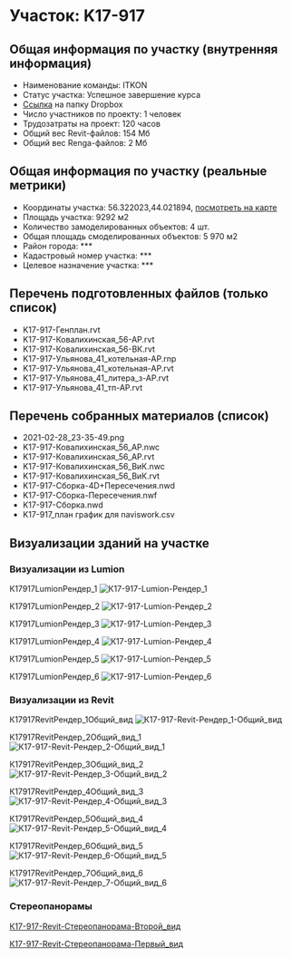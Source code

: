 # Участок: K17-917
## Общая информация по участку (внутренняя информация)
+ Наименование команды: ITKON
+ Статус участка: Успешное завершение курса
+ [Ссылка](https://www.dropbox.com/sh/wvvgv1nw1iqred9/AACnhieyddj3OFPVd7FrBHGya/K17_917?dl=0) на папку Dropbox
+ Число участников по проекту: 1 человек
+ Трудозатраты на проект: 120 часов
+ Общий вес Revit-файлов: 154 Мб
+ Общий вес Renga-файлов: 2 Мб
## Общая информация по участку (реальные метрики)
+ Координаты участка: 56.322023,44.021894, [посмотреть на карте](yandex.ru/maps/47/nizhny-novgorod/?ll=56.322023%2C44.021894&z=19)
+ Площадь участка: 9292 м2
+ Количество замоделированных объектов: 4 шт.
+ Общая площадь смоделированных объектов: 5 970 м2
+ Район города: *** 
+ Кадастровый номер участка: *** 
+ Целевое назначение участка: *** 
## Перечень подготовленных файлов (только список)
+ K17-917-Генплан.rvt
+ K17-917-Ковалихинская_56-АР.rvt
+ K17-917-Ковалихинская_56-ВК.rvt
+ K17-917-Ульянова_41_котельная-АР.rnp
+ K17-917-Ульянова_41_котельная-АР.rvt
+ K17-917-Ульянова_41_литера_з-АР.rvt
+ K17-917-Ульянова_41_тп-АР.rvt
## Перечень собранных материалов (список)
+ 2021-02-28_23-35-49.png
+ K17-917-Ковалихинская_56_АР.nwc
+ K17-917-Ковалихинская_56_АР.rvt
+ K17-917-Ковалихинская_56_ВиК.nwc
+ K17-917-Ковалихинская_56_ВиК.rvt
+ K17-917-Сборка-4D+Пересечения.nwd
+ K17-917-Сборка-Пересечения.nwf
+ K17-917-Сборка.nwd
+ K17-917_план график для naviswork.csv
## Визуализации зданий на участке
### Визуализации из Lumion
К17917LumionРендер_1
![К17-917-Lumion-Рендер_1](/Images/K17_917/К17-917-Lumion-Рендер_1_Compressed.jpg)

К17917LumionРендер_2
![К17-917-Lumion-Рендер_2](/Images/K17_917/К17-917-Lumion-Рендер_2_Compressed.jpg)

К17917LumionРендер_3
![К17-917-Lumion-Рендер_3](/Images/K17_917/К17-917-Lumion-Рендер_3_Compressed.jpg)

К17917LumionРендер_4
![К17-917-Lumion-Рендер_4](/Images/K17_917/К17-917-Lumion-Рендер_4_Compressed.jpg)

К17917LumionРендер_5
![К17-917-Lumion-Рендер_5](/Images/K17_917/К17-917-Lumion-Рендер_5_Compressed.jpg)

К17917LumionРендер_6
![К17-917-Lumion-Рендер_6](/Images/K17_917/К17-917-Lumion-Рендер_6_Compressed.jpg)

### Визуализации из Revit
К17917RevitРендер_1Общий_вид
![К17-917-Revit-Рендер_1-Общий_вид](/Images/K17_917/К17-917-Revit-Рендер_1-Общий_вид_Compressed.jpg)

К17917RevitРендер_2Общий_вид_1
![К17-917-Revit-Рендер_2-Общий_вид_1](/Images/K17_917/К17-917-Revit-Рендер_2-Общий_вид_1_Compressed.jpg)

К17917RevitРендер_3Общий_вид_2
![К17-917-Revit-Рендер_3-Общий_вид_2](/Images/K17_917/К17-917-Revit-Рендер_3-Общий_вид_2_Compressed.jpg)

К17917RevitРендер_4Общий_вид_3
![К17-917-Revit-Рендер_4-Общий_вид_3](/Images/K17_917/К17-917-Revit-Рендер_4-Общий_вид_3_Compressed.jpg)

К17917RevitРендер_5Общий_вид_4
![К17-917-Revit-Рендер_5-Общий_вид_4](/Images/K17_917/К17-917-Revit-Рендер_5-Общий_вид_4_Compressed.jpg)

К17917RevitРендер_6Общий_вид_5
![К17-917-Revit-Рендер_6-Общий_вид_5](/Images/K17_917/К17-917-Revit-Рендер_6-Общий_вид_5_Compressed.jpg)

К17917RevitРендер_7Общий_вид_6
![К17-917-Revit-Рендер_7-Общий_вид_6](/Images/K17_917/К17-917-Revit-Рендер_7-Общий_вид_6_Compressed.jpg)

### Стереопанорамы
[К17-917-Revit-Стереопанорама-Второй_вид](https://gallery.autodesk.com/a360rendering/projects/k17-917---41----1?popupSNS=true)

[К17-917-Revit-Стереопанорама-Первый_вид](https://d1zjbwmh9kbk11.cloudfront.net/a360-rendering/panorama/pano.html?url=210223/5112/f93fcf8f)

